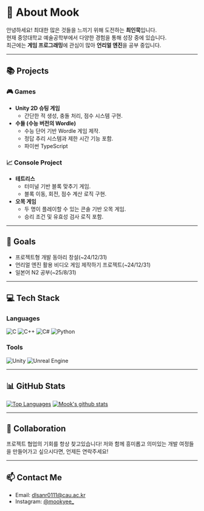 # 👾 About Mook  
안녕하세요! 최대한 많은 것들을 느끼기 위해 도전하는 **최인묵**입니다.  
현재 중앙대학교 예술공학부에서 다양한 경험을 통해 성장 중에 있습니다.  
최근에는 **게임 프로그래밍**에 관심이 많아 **언리얼 엔진**을 공부 중입니다.  

---
## 📚 Projects  
### 🎮 Games  
- **Unity 2D 슈팅 게임**  
  - 간단한 적 생성, 충돌 처리, 점수 시스템 구현.  
- **수들 (수능 버전의 Wordle)**  
  - 수능 단어 기반 Wordle 게임 제작.  
  - 정답 추리 시스템과 제한 시간 기능 포함.
  - 파이썬 TypeScript 

### 📈 Console Project  
- **테트리스**  
  - 터미널 기반 블록 맞추기 게임.  
  - 블록 이동, 회전, 점수 계산 로직 구현.  
- **오목 게임**  
  - 두 명이 플레이할 수 있는 콘솔 기반 오목 게임.  
  - 승리 조건 및 유효성 검사 로직 포함.  

---
## 🎯 Goals  
- 프로젝트형 개발 동아리 창설(~24/12/31)
- 언리얼 엔진 활용 비디오 게임 제작하기 프로젝트(~24/12/31)
- 일본어 N2 공부(~25/8/31)

---
## 💻 Tech Stack  
### Languages  
![C](https://img.shields.io/badge/-C-A8B9CC?logo=c&logoColor=white)  ![C++](https://img.shields.io/badge/-C++-00599C?logo=c%2B%2B&logoColor=white)  ![C#](https://img.shields.io/badge/-C%23-239120?logo=c-sharp&logoColor=white)  ![Python](https://img.shields.io/badge/-Python-3776AB?logo=python&logoColor=white)  

### Tools  
![Unity](https://img.shields.io/badge/-Unity-000000?logo=unity&logoColor=white)  ![Unreal Engine](https://img.shields.io/badge/-Unreal%20Engine-0E1128?logo=unreal-engine&logoColor=white)  

---
## 📊 GitHub Stats  
[![Top Languages](https://github-readme-stats.vercel.app/api/top-langs/?username=dlsanr0111&layout=compact&theme=radical)](https://github.com/dlsanr0111)
[![Mook's github stats](https://github-readme-stats.vercel.app/api?username=dlsanr0111&show_icons=true&theme=radical)](https://github.com/dlsanr0111)  

---
## 🤝 Collaboration
프로젝트 협업의 기회를 항상 찾고있습니다!
저와 함께 흥미롭고 의미있는 개발 여정들을 만들어가고 싶으시다면, 언제든 연락주세요!

---
## 📫 Contact Me  
- Email: dlsanr0111@cau.ac.kr  
- Instagram: [@mookyee_](https://www.instagram.com/mookyee_)  
